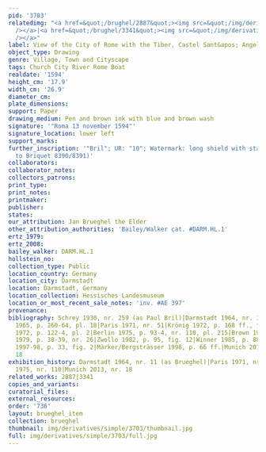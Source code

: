 ```yaml
---
pid: '3703'
relatedimg: "<a href=&quot;/brughel/2887&quot;><img src=&quot;/img/derivatives/simple/2887/thumbnail.jpg&quot;
  /></a>|<a href=&quot;/brughel/3341&quot;><img src=&quot;/img/derivatives/simple/3341/thumbnail.jpg&quot;
  /></a>"
label: View of the City of Rome with the Tiber, Castel Sant&apos; Angelo and St. Peter&apos;s
object_type: Drawing
genre: Village, Town and Cityscape
tags: Church City River Rome Boat
realdate: '1594'
height_cm: '17.9'
width_cm: '26.9'
diameter_cm: 
plate_dimensions: 
support: Paper
drawing_medium: Pen and brown ink with blue and brown wash
signature: '"Roma 13 november 1594"'
signature_location: lower left
support_marks: 
further_inscription: '"Bril"; UR: "10"; Watermark: long shield with star over M (similar
  to Briquet 8390/8391)'
collaborators: 
collaborator_notes: 
collectors_patrons: 
print_type: 
print_notes: 
printmaker: 
publisher: 
states: 
our_attribution: Jan Brueghel the Elder
other_attribution_authorities: 'Bailey/Walker cat. #DARM.HL.1'
ertz_1979: 
ertz_2008: 
bailey_walker: DARM.HL.1
hollstein_no: 
collection_type: Public
location_country: Germany
location_city: Darmstadt
location: Darmstadt, Germany
location_collection: Hessisches Landesmuseum
location_or_most_recent_sale_notes: 'inv. #AE 397'
provenance: 
bibliography: Schrey 1930, nr. 259 (as Paul Bril)|Darmstadt 1964, nr. 11 (as Brueghel)|Bergsträsser
  1965, p. 260-64, pl. 18|Paris 1971, nr. 51|Krönig 1972, p. 168 ff., fig. 4|Winner
  1972, p. 122-4, pl. 2|Berlin 1975, p. 93-4, nr. 110, pl. 215|Brown 1975b, p. 832|Bergsträsser
  1979, p. 38-39, nr. 26|Zwollo 1982, p. 95, fig. 12|Winner 1985, p. 88-90|Essen/Vienna
  1997-98, p. 33, fig. 2|Märker/Bergsträsser 1998, p. 66 ff.|Munich 2013, p. 41, nr.
  18
exhibition_history: Darmstadt 1964, nr. 11 (as Brueghel)|Paris 1971, nr. 51|Berlin
  1975, nr. 110|Munich 2013, nr. 18
related_works: 2887|3341
copies_and_variants: 
curatorial_files: 
external_resources: 
order: '736'
layout: brueghel_item
collection: brueghel
thumbnail: img/derivatives/simple/3703/thumbnail.jpg
full: img/derivatives/simple/3703/full.jpg
---
```

